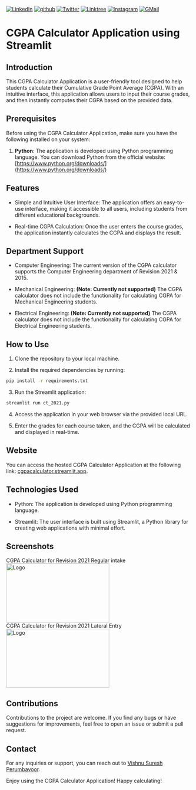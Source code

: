 [![LinkedIn][linkedin-shield]][linkedin-url]
[![github][github-shield]][github-url]
[![Twitter][twitter-shield]][twitter-url]
[![Linktree][linktree-shield]][linktree-url]
[![Instagram][instagram-shield]][instagram-url]
[![GMail][gmail-shield]][gmail-url]

[linkedin-shield]: https://img.shields.io/badge/LinkedIn-0077B5?style=for-the-badge&logo=linkedin&logoColor=white
[linkedin-url]: https://www.linkedin.com/in/vishnu-suresh-perumbavoor/
[twitter-shield]: https://img.shields.io/badge/Twitter-1DA1F2?style=for-the-badge&logo=twitter&logoColor=white
[twitter-url]: https://twitter.com/in/vspeeeeee
[instagram-shield]: https://img.shields.io/badge/Instagram-E4405F?style=for-the-badge&logo=instagram&logoColor=white
[instagram-url]: https://www.instagram.com/vishnusureshperumbavoor/
[linktree-shield]: https://img.shields.io/badge/linktree-39E09B?style=for-the-badge&logo=linktree&logoColor=white
[linktree-url]: https://linktr.ee/vishnusureshperumbavoor2.0
[github-shield]: https://img.shields.io/badge/GitHub-100000?style=for-the-badge&logo=github&logoColor=white
[github-url]: https://github.com/vishnusureshperumbavoor
[gmail-shield]: https://img.shields.io/badge/Gmail-D14836?style=for-the-badge&logo=gmail&logoColor=white
[gmail-url]: mailto:vishnusureshperumbavoor@gmail.com

# CGPA Calculator Application using Streamlit

## Introduction

This CGPA Calculator Application is a user-friendly tool designed to help students calculate their Cumulative Grade Point Average (CGPA). With an intuitive interface, this application allows users to input their course grades, and then instantly computes their CGPA based on the provided data.

## Prerequisites
Before using the CGPA Calculator Application, make sure you have the following installed on your system:

1. **Python**: The application is developed using Python programming language. You can download Python from the official website: [https://www.python.org/downloads/](https://www.python.org/downloads/)

## Features

- Simple and Intuitive User Interface: The application offers an easy-to-use interface, making it accessible to all users, including students from different educational backgrounds.

- Real-time CGPA Calculation: Once the user enters the course grades, the application instantly calculates the CGPA and displays the result.

## Department Support

- Computer Engineering: The current version of the CGPA calculator supports the Computer Engineering department of Revision 2021 & 2015.

- Mechanical Engineering: **(Note: Currently not supported)** The CGPA calculator does not include the functionality for calculating CGPA for Mechanical Engineering students.

- Electrical Engineering: **(Note: Currently not supported)** The CGPA calculator does not include the functionality for calculating CGPA for Electrical Engineering students.

## How to Use

1. Clone the repository to your local machine.

2. Install the required dependencies by running:

```sh
pip install -r requirements.txt
```

3. Run the Streamlit application:

```sh
streamlit run ct_2021.py
```

4. Access the application in your web browser via the provided local URL.

5. Enter the grades for each course taken, and the CGPA will be calculated and displayed in real-time.

## Website

You can access the hosted CGPA Calculator Application at the following link: [cgpacalculator.streamlit.app](https://cgpacalculator.streamlit.app/).

## Technologies Used

- Python: The application is developed using Python programming language.

- Streamlit: The user interface is built using Streamlit, a Python library for creating web applications with minimal effort.

## Screenshots

CGPA Calculator for Revision 2021 Regular intake <br>
<a href="https://pin.it/52vVT5R">
<img src="https://i.pinimg.com/564x/fb/34/bd/fb34bd7a37419152eb539dfc9f0173de.jpg" alt="Logo" width="280" height="160"></a><br>
CGPA Calculator for Revision 2021 Lateral Entry <br>
<a href="https://pin.it/52vVT5R">
<img src="https://i.pinimg.com/564x/d0/ae/95/d0ae956777467d4fa244b73a5363efd8.jpg" alt="Logo" width="280" height="160">
</a>

## Contributions

Contributions to the project are welcome. If you find any bugs or have suggestions for improvements, feel free to open an issue or submit a pull request.

## Contact

For any inquiries or support, you can reach out to [Vishnu Suresh Perumbavoor](https://vishnusureshperumbavoor.github.io/V-S-P/).

Enjoy using the CGPA Calculator Application! Happy calculating!
